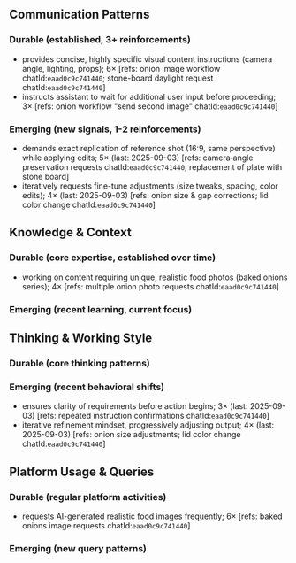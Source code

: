 ## Communication Patterns
### Durable (established, 3+ reinforcements)
- provides concise, highly specific visual content instructions (camera angle, lighting, props); 6× [refs: onion image workflow chatId:`eaad0c9c741440`; stone-board daylight request chatId:`eaad0c9c741440`]
- instructs assistant to wait for additional user input before proceeding; 3× [refs: onion workflow "send second image" chatId:`eaad0c9c741440`]

### Emerging (new signals, 1-2 reinforcements)
- demands exact replication of reference shot (16:9, same perspective) while applying edits; 5× (last: 2025-09-03) [refs: camera‐angle preservation requests chatId:`eaad0c9c741440`; replacement of plate with stone board]
- iteratively requests fine-tune adjustments (size tweaks, spacing, color edits); 4× (last: 2025-09-03) [refs: onion size & gap corrections; lid color change chatId:`eaad0c9c741440`]

## Knowledge & Context
### Durable (core expertise, established over time)
- working on content requiring unique, realistic food photos (baked onions series); 4× [refs: multiple onion photo requests chatId:`eaad0c9c741440`]

### Emerging (recent learning, current focus)

## Thinking & Working Style
### Durable (core thinking patterns)

### Emerging (recent behavioral shifts)
- ensures clarity of requirements before action begins; 3× (last: 2025-09-03) [refs: repeated instruction confirmations chatId:`eaad0c9c741440`]
- iterative refinement mindset, progressively adjusting output; 4× (last: 2025-09-03) [refs: onion size adjustments; lid color change chatId:`eaad0c9c741440`]

## Platform Usage & Queries
### Durable (regular platform activities)
- requests AI-generated realistic food images frequently; 6× [refs: baked onions image requests chatId:`eaad0c9c741440`]

### Emerging (new query patterns)